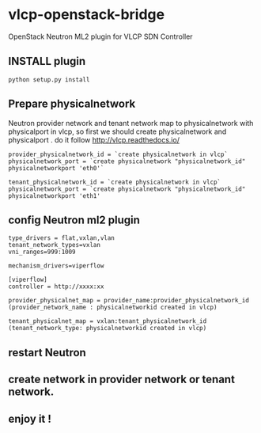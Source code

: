 # vlcp-openstack-bridge

OpenStack Neutron ML2 plugin for VLCP SDN Controller

## INSTALL plugin

	python setup.py install


## Prepare physicalnetwork
Neutron provider network and tenant network map to physicalnetwork with physicalport in vlcp,  so first we should create physicalnetwork and physicalport . do it follow http://vlcp.readthedocs.io/

	provider_physicalnetwork_id = `create physicalnetwork in vlcp`
	physicalnetwork_port = `create physicalnetwork "physicalnetwork_id" physicalnetworkport 'eth0'`

	tenant_physicalnetwork_id = `create physicalnetwork in vlcp`
	physicalnetwork_port = `create physicalnetwork "physicalnetwork_id" physicalnetworkport 'eth1'


## config Neutron ml2 plugin

	type_drivers = flat,vxlan,vlan
	tenant_network_types=vxlan
	vni_ranges=999:1009

	mechanism_drivers=viperflow

	[viperflow]
	controller = http://xxxx:xx

	provider_physicalnet_map = provider_name:provider_physicalnetwork_id   (provider_network_name : physicalnetworkid created in vlcp)

	tenant_physicalnet_map = vxlan:tenant_physicalnetwork_id    (tenant_network_type: physicalnetworkid created in vlcp)


## restart Neutron 

## create network in provider network or tenant network.

## enjoy it !
